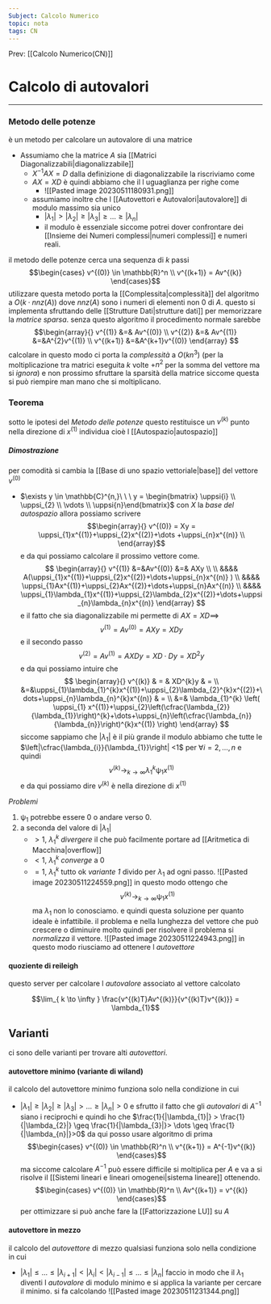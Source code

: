 ```yaml
---
Subject: Calcolo Numerico
topic: nota
tags: CN
---
```


Prev: [[Calcolo Numerico(CN)]]

# Calcolo di autovalori
---

### Metodo delle potenze
è un metodo per calcolare un autovalore di una matrice

- Assumiamo che la matrice $A$ sia [[Matrici Diagonalizzabili|diagonalizzabile]]
	- $X^{-1}AX =D$ dalla definizione di diagonalizzabile  la riscriviamo come 
	- $AX =XD$ è quindi abbiamo che il l uguaglianza per righe come 
		- ![[Pasted image 20230511180931.png]]
	- assumiamo inoltre che l [[Autovettori e Autovalori|autovalore]] di modulo massimo sia unico
		- $|\lambda_{1}| > |\lambda_{2}| \geq |\lambda_{3}|\geq  \dots \geq|\lambda_{n}|$
		- il modulo è essenziale siccome potrei dover confrontare dei [[Insieme dei Numeri complessi|numeri complessi]] e numeri reali.
	
il metodo delle potenze cerca una sequenza di $k$ passi  
$$\begin{cases}
v^{(0)} \in \mathbb{R}^n \\
v^{(k+1)} = Av^{(k)}
\end{cases}$$
utilizzare questa metodo porta la [[Complessita|complessità]] del algoritmo a $O(k\cdot nnz(A))$ dove $nnz(A)$ sono i numeri di elementi non $0$ di $A$. questo si implementa sfruttando delle [[Strutture Dati|strutture dati]] per memorizzare la _matrice sparsa_. senza questo algoritmo il procedimento normale sarebbe
$$\begin{array}{}
v^{(1)} &=& Av^{(0)} \\
v^{(2)} &=& Av^{(1)} &=&A^{2}v^{(1)}  \\
v^{(k+1)} &=&A^{k+1}v^{(0)}
\end{array} $$
calcolare in questo modo ci porta la _complessità_ a $O(kn^{3})$ (per la moltiplicazione tra matrici eseguita $k$ volte $+ n^2$ per la somma del vettore ma si _ignora_) e non prossimo sfruttare la sparsità della matrice siccome questa si può riempire man mano che si moltiplicano. 

### Teorema 
sotto le ipotesi del _Metodo delle potenze_ questo restituisce un $v^{(k)}$ punto nella direzione di $x^{(1)}$ individua cioè l [[Autospazio|autospazio]]
##### Dimostrazione
per comodità si cambia la [[Base di uno spazio vettoriale|base]]  del vettore $v^{(0)}$
- $\exists y \in \mathbb{C}^{n,}\ \ \ y = \begin{bmatrix} \uppsi{i} \\ \uppsi_{2} \\  \vdots \\ \uppsi{n}\end{bmatrix}$
con $X$ la _base del autospazio_ allora possiamo scrivere
$$\begin{array}{}
v^{(0)} = Xy = \uppsi_{1}x^{(1)}+\uppsi_{2}x^{(2)}+\dots +\uppsi_{n}x^{(n)} \\
\end{array}$$ 
e da qui possiamo calcolare il prossimo vettore come.
$$
\begin{array}{}
v^{(1)} &=&Av^{(0)} &=& AXy \\ \\
&&&& A(\uppsi_{1}x^{(1)}+\uppsi_{2}x^{(2)}+\dots+\uppsi_{n}x^{(n)} )  \\
&&&& \uppsi_{1}Ax^{(1)}+\uppsi_{2}Ax^{(2)}+\dots+\uppsi_{n}Ax^{(n)} \\
&&&& \uppsi_{1}\lambda_{1}x^{(1)}+\uppsi_{2}\lambda_{2}x^{(2)}+\dots+\uppsi_{n}\lambda_{n}x^{(n)}
\end{array}
$$
e il fatto che sia diagonalizzabile mi permette di $AX=XD \implies$
$$v^{(1)} = Av^{(0)} = AXy = XDy$$
e il secondo passo
$$v^{(2)} = Av^{(1)} = AXDy= XD \cdot Dy=XD^{2}y$$
e da qui possiamo intuire che 
$$
\begin{array}{}
v^{(k)} & = & XD^{k}y & =  \\
 &=&\uppsi_{1}\lambda_{1}^{k}x^{(1)}+\uppsi_{2}\lambda_{2}^{k}x^{(2)}+\dots+\uppsi_{n}\lambda_{n}^{k}x^{(n)}  & = \\
&=& \lambda_{1}^{k} 
\left( \uppsi_{1}  x^{(1)}+\uppsi_{2}\left(\cfrac{\lambda_{2}}{\lambda_{1}}\right)^{k}+\dots+\uppsi_{n}\left(\cfrac{\lambda_{n}}{\lambda_{n}}\right)^{k}x^{(1)} \right)
\end{array}
$$
siccome sappiamo che $|\lambda_{1}|$ è il più grande il modulo abbiamo che tutte le $\left|\cfrac{\lambda_{i}}{\lambda_{1}}\right| <1$ per $\forall i = 2 ,\dots, n$
e quindi 
$$v^{(k)} \rightarrow_{k\to \infty} \lambda_{1}^{k}\uppsi_{1}x^{(1)}$$
e da qui possiamo dire $v^{(k)}$ è nella direzione di $x^{(1)}$ 

_Problemi_
1.  $\uppsi_{1}$ potrebbe essere $0$ o andare verso $0$.
2. a seconda del valore di $|\lambda_1|$
	- $>1$, $\lambda_1^k$  _divergere_ il che può facilmente portare ad [[Aritmetica di Macchina|overflow]]
	- $<1$, $\lambda_1^k$ _converge_ a $0$
	- $=1$, $\lambda_1^k$ tutto ok
_variante 1_
divido per $\lambda_1$ ad ogni passo. 
![[Pasted image 20230511224559.png]]
in questo modo ottengo che 
$$v^{(k)} \rightarrow_{k\to \infty} \uppsi_{1}x^{(1)}$$
ma $\lambda_{1}$ non lo conosciamo. e quindi questa soluzione per quanto ideale è infattibile.
il problema e nella lunghezza del vettore che può crescere o diminuire molto quindi per risolvere il problema si _normalizza_ il vettore.
![[Pasted image 20230511224943.png]]
in questo modo riusciamo ad ottenere l _autovettore_
#### quoziente di reileigh
questo server per calcolare l _autovalore_ associato al vettore calcolato

$$\lim_{ k \to \infty } \frac{v^{(k)T}Av^{(k)}}{v^{(k)T}v^{(k)}} = \lambda_{1}$$

## Varianti
ci sono delle varianti per trovare alti _autovettori_.

#### autovettore minimo (variante di wiland)
il calcolo del autovettore minimo funziona solo nella condizione in cui 
-  $|\lambda_{1}| \geq |\lambda_{2}| \geq |\lambda_{3}|>  \dots \geq|\lambda_{n}|>0$
e sfrutto il fatto che gli _autovalori_ di $A^{-1}$ siano i reciprochi e quindi ho che
$\frac{1}{|\lambda_{1}|} > \frac{1}{|\lambda_{2}|} \geq \frac{1}{|\lambda_{3}|}>  \dots \geq \frac{1}{|\lambda_{n}|}>0$
da qui posso usare algoritmo di prima 
$$\begin{cases}
v^{(0)} \in \mathbb{R}^n \\
v^{(k+1)} = A^{-1}v^{(k)}
\end{cases}$$
ma siccome calcolare $A^{-1}$ può essere difficile si moltiplica per $A$ e va a si risolve il [[Sistemi lineari e lineari omogenei|sistema lineare]] ottenendo.
$$\begin{cases}
v^{(0)} \in \mathbb{R}^n \\
Av^{(k+1)} = v^{(k)}
\end{cases}$$
per ottimizzare si può anche fare la [[Fattorizzazione LU]] su $A$

#### autovettore in mezzo 
il calcolo del _autovettore_ di mezzo qualsiasi funziona solo nella condizione in cui 
-  $|\lambda_{1}| \leq \dots\leq|\lambda_{i+1}| < |\lambda_{i}|<|\lambda_{i-1}| \leq  \dots \leq|\lambda_{n}|$
faccio in modo che il $\lambda_{1}$ diventi l _autovalore_ di modulo minimo e si applica la variante per cercare il minimo.
si fa  calcolando 
![[Pasted image 20230511231344.png]]